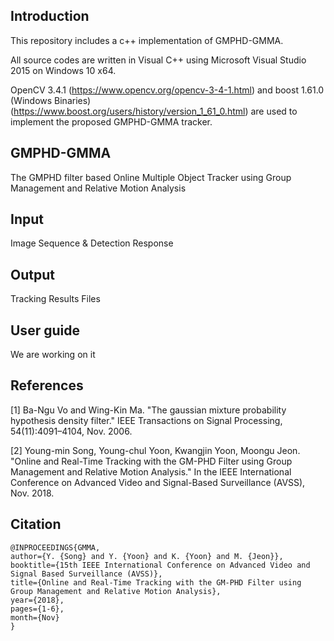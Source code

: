 ## Introduction
This repository includes a c++ implementation of GMPHD-GMMA.

All source codes are written in Visual C++ using Microsoft Visual Studio 2015 on Windows 10 x64.

OpenCV 3.4.1 (https://www.opencv.org/opencv-3-4-1.html) and 
boost 1.61.0 (Windows Binaries) (https://www.boost.org/users/history/version_1_61_0.html) 
are used to implement the proposed GMPHD-GMMA tracker.

## GMPHD-GMMA
The GMPHD filter based Online Multiple Object Tracker using Group Management and Relative Motion Analysis

## Input
Image Sequence & Detection Response

## Output
Tracking Results Files

## User guide
We are working on it

## References
[1] Ba-Ngu Vo and Wing-Kin Ma. "The gaussian mixture probability hypothesis density filter." IEEE Transactions on Signal Processing, 54(11):4091–4104, Nov. 2006.

[2] Young-min Song, Young-chul Yoon, Kwangjin Yoon, Moongu Jeon. "Online and Real-Time Tracking with the GM-PHD Filter
using Group Management and Relative Motion Analysis." In the IEEE International Conference on Advanced Video and Signal-Based Surveillance (AVSS), Nov. 2018.

## Citation

```
@INPROCEEDINGS{GMMA, 
author={Y. {Song} and Y. {Yoon} and K. {Yoon} and M. {Jeon}}, 
booktitle={15th IEEE International Conference on Advanced Video and Signal Based Surveillance (AVSS)}, 
title={Online and Real-Time Tracking with the GM-PHD Filter using Group Management and Relative Motion Analysis}, 
year={2018}, 
pages={1-6}, 
month={Nov}
}
```
